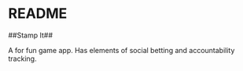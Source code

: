 # README

##Stamp It##

A for fun game app. Has elements of social betting and accountability tracking.
